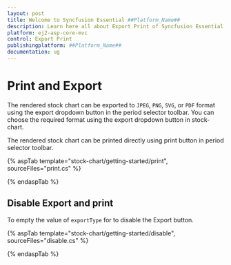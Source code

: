 ```yaml
---
layout: post
title: Welcome to Syncfusion Essential ##Platform_Name##
description: Learn here all about Export Print of Syncfusion Essential ##Platform_Name## widgets based on HTML5 and jQuery.
platform: ej2-asp-core-mvc
control: Export Print
publishingplatform: ##Platform_Name##
documentation: ug
---
```



# Print and Export

The rendered stock chart can be exported to `JPEG`, `PNG`, `SVG`, or `PDF` format using the export dropdown button in the period selector toolbar. You can choose the required format using the export dropdown button in stock-chart.

The rendered stock chart can be printed directly using print button in period selector toolbar.

{% aspTab template="stock-chart/getting-started/print", sourceFiles="print.cs" %}

{% endaspTab %}

## Disable Export and print

To empty the value of `exportType` for to disable the Export button.

{% aspTab template="stock-chart/getting-started/disable", sourceFiles="disable.cs" %}

{% endaspTab %}